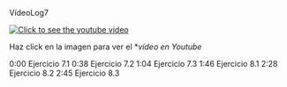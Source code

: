 VídeoLog7

[![Click to see the youtube video](https://img.youtube.com/vi/1NV2mVOnFRk/0.jpg)](https://www.youtube.com/watch?v=1NV2mVOnFRk&feature=youtu.be)

Haz click en la imagen para ver el **vídeo en Youtube*

0:00 Ejercicio 7.1
0:38 Ejercicio 7.2
1:04 Ejercicio 7.3
1:46 Ejercicio 8.1
2:28 Ejercicio 8.2
2:45 Ejercicio 8.3
